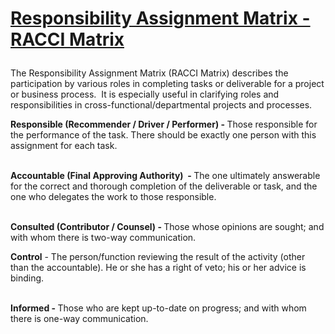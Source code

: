 # <p><span style="text-decoration: underline;"><strong>Responsibility Assignment Matrix - RACCI Matrix</strong></span></p>
<p>The Responsibility Assignment Matrix (RACCI Matrix) describes the participation by various roles in completing tasks or deliverable for a project or business process.  It is especially useful in clarifying roles and responsibilities in cross-functional/departmental projects and processes.</p>
<p><strong>Responsible (Recommender / Driver / Performer) - </strong>Those responsible for the performance of the task. There should be exactly one person with this assignment for each task.</p>
<p><br />
<strong>Accountable (Final Approving Authority)  - </strong>The one ultimately answerable for the correct and thorough completion of the deliverable or task, and the one who delegates the work to those responsible.</p>
<p><br />
<strong>Consulted (Contributor / Counsel) - </strong>Those whose opinions are sought; and with whom there is two-way communication.</p>
<p><strong>Control</strong> - The person/function reviewing the result of the activity (other than the accountable). He or she has a right of veto; his or her advice is binding.</p>
<p><br />
<strong>Informed - </strong>Those who are kept up-to-date on progress; and with whom there is one-way communication.</p>
